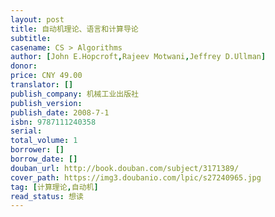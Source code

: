 ```yaml
---
layout: post
title: 自动机理论、语言和计算导论
subtitle: 
casename: CS > Algorithms
author: [John E.Hopcroft,Rajeev Motwani,Jeffrey D.Ullman]
donor: 
price: CNY 49.00
translator: []
publish_company: 机械工业出版社
publish_version: 
publish_date: 2008-7-1
isbn: 9787111240358
serial: 
total_volume: 1
borrower: []
borrow_date: []
douban_url: http://book.douban.com/subject/3171389/
cover_path: https://img3.doubanio.com/lpic/s27240965.jpg
tag: [计算理论,自动机]
read_status: 想读
---
```

